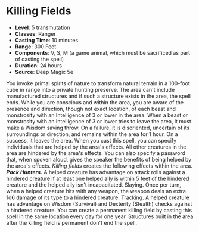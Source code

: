 # Killing Fields

- **Level**: 5 transmutation
- **Classes**: Ranger
- **Casting Time**: 10 minutes
- **Range**: 300 Feet
- **Components**: V, S, M (a game animal, which must be sacrificed as part of casting the spell)
- **Duration**: 24 hours
- **Source**: Deep Magic 5e

You invoke primal spirits of nature to transform natural terrain in a 100-foot cube in range into a private hunting preserve. The area can't include manufactured structures and if such a structure exists in the area, the spell ends.
  While you are conscious and within the area, you are aware of the presence and direction, though not exact location, of each beast and monstrosity with an Intelligence of 3 or lower in the area. When a beast or monstrosity with an Intelligence of 3 or lower tries to leave the area, it must make a Wisdom saving throw. On a failure, it is disoriented, uncertain of its surroundings or direction, and remains within the area for 1 hour. On a success, it leaves the area.
  When you cast this spell, you can specify individuals that are helped by the area's effects. All other creatures in the area are hindered by the area's effects. You can also specify a password that, when spoken aloud, gives the speaker the benefits of being helped by the area's effects.
  *Killing fields* creates the following effects within the area.
   ***Pack Hunters.*** A helped creature has advantage on attack rolls against a hindered creature if at least one helped ally is within 5 feet of the hindered creature and the helped ally isn't incapacitated. Slaying. Once per turn, when a helped creature hits with any weapon, the weapon deals an extra 1d6 damage of its type to a hindered creature. Tracking. A helped creature has advantage on Wisdom (Survival) and Dexterity (Stealth) checks against a hindered creature.
  You can create a permanent killing field by casting this spell in the same location every day for one year. Structures built in the area after the killing field is permanent don't end the spell.

